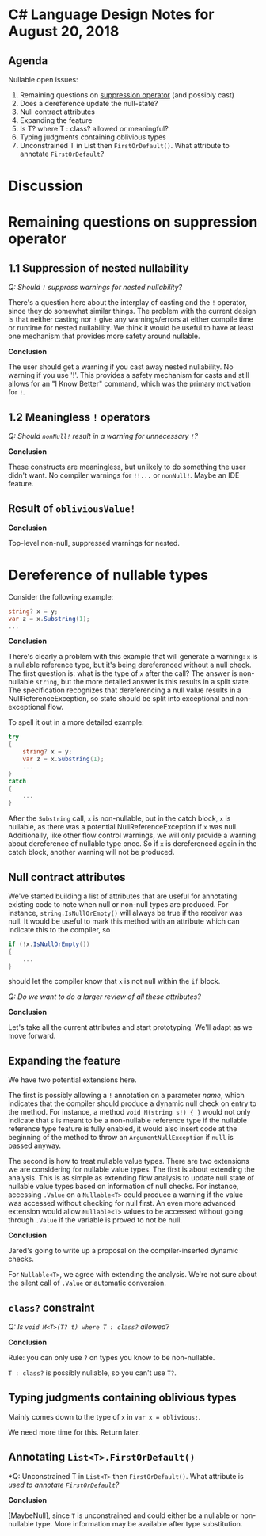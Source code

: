 # C# Language Design Notes for August 20, 2018

## Agenda

Nullable open issues:

1. Remaining questions on [suppression operator](https://na01.safelinks.protection.outlook.com/?url=https%3A%2F%2Fgithub.com%2Fdotnet%2Froslyn%2Fissues%2F28271&data=02%7C01%7C%7C6defe1e21ab54cce8d0008d606be5d23%7C72f988bf86f141af91ab2d7cd011db47%7C1%7C0%7C636703812006445395&sdata=DAdh5dev1mnr%2F5zxtvuJVcHP%2Bzewrzz4z9iuGkl%2BUHg%3D&reserved=0) (and possibly cast)
2. Does a dereference update the null-state?
3. Null contract attributes
4. Expanding the feature
5. Is T? where T : class? allowed or meaningful?
6. Typing judgments containing oblivious types
7. Unconstrained T in List<T> then `FirstOrDefault()`. What attribute to annotate `FirstOrDefault`?

# Discussion

# Remaining questions on suppression operator

## 1.1 Suppression of nested nullability

*Q: Should `!` suppress warnings for nested nullability?*

There's a question here about the interplay of casting and the `!` operator,
since they do somewhat similar things. The problem with the current design is
that neither casting nor `!` give any warnings/errors at either compile time
or runtime for nested nullability. We think it would be useful to have at
least one mechanism that provides more safety around nullable.

**Conclusion**

The user should get a warning if you cast away nested nullability. No warning
if you use '!'. This provides a safety mechanism for casts and still allows
for an "I Know Better" command, which was the primary motivation for `!`.

## 1.2 Meaningless `!` operators

*Q: Should `nonNull!` result in a warning for unnecessary `!`?*

**Conclusion**

These constructs are meaningless, but unlikely to do something the user
didn't want. No compiler warnings for `!!...` or `nonNull!`. Maybe an IDE
feature.

## Result of `obliviousValue!`

**Conclusion**

Top-level non-null, suppressed warnings for nested.

# Dereference of nullable types

Consider the following example:

```C#
string? x = y;
var z = x.Substring(1);
...
```

**Conclusion**

There's clearly a problem with this example that will generate a warning: `x`
is a nullable reference type, but it's being dereferenced without a null
check. The first question is: what is the type of `x` after the call? The
answer is non-nullable `string`, but the more detailed answer is this results
in a split state. The specification recognizes that dereferencing a null
value results in a NullReferenceException, so state should be split into
exceptional and non-exceptional flow.

To spell it out in a more detailed example:

```C#
try
{
    string? x = y;
    var z = x.Substring(1);
    ...
}
catch
{
    ...
}
```

After the `Substring` call, `x` is non-nullable, but in the catch block, `x`
is nullable, as there was a potential NullReferenceException if `x` was null.
Additionally, like other flow control warnings, we will only provide a warning
about dereference of nullable type once. So if `x` is dereferenced again in
the catch block, another warning will not be produced.

## Null contract attributes

We've started building a list of attributes that are useful for annotating
existing code to note when null or non-null types are produced. For instance,
`string.IsNullOrEmpty()` will always be true if the receiver was null. It would
be useful to mark this method with an attribute which can indicate this to the
compiler, so

```C#
if (!x.IsNullOrEmpty())
{
    ...
}
```

should let the compiler know that `x` is not null within the `if` block.

*Q: Do we want to do a larger review of all these attributes?*

**Conclusion**

Let's take all the current attributes and start prototyping. We'll adapt
as we move forward.

## Expanding the feature

We have two potential extensions here.

The first is possibly allowing a `!` annotation on a parameter *name*, which
indicates that the compiler should produce a dynamic null check on entry to
the method. For instance, a method `void M(string s!) { }` would not only
indicate that `s` is meant to be a non-nullable reference type if the
nullable reference type feature is fully enabled, it would also insert code
at the beginning of the method to throw an `ArgumentNullException` if `null`
is passed anyway.

The second is how to treat nullable value types. There are two extensions we
are considering for nullable value types. The first is about extending the
analysis. This is as simple as extending flow analysis to update null state
of nullable value types based on information of null checks. For instance,
accessing `.Value` on a `Nullable<T>` could produce a warning if the value
was accessed without checking for null first. An even more advanced extension
would allow `Nullable<T>` values to be accessed without going through `.Value`
if the variable is proved to not be null.

**Conclusion**

Jared's going to write up a proposal on the compiler-inserted dynamic checks.

For `Nullable<T>`, we agree with extending the analysis. We're not sure about
the silent call of `.Value` or automatic conversion.

## `class?` constraint

*Q: Is `void M<T>(T? t) where T : class?` allowed?*

**Conclusion**

Rule: you can only use `?` on types you know to be non-nullable.

`T : class?` is possibly nullable, so you can't use `T?`.

## Typing judgments containing oblivious types

Mainly comes down to the type of `x` in `var x = oblivious;`.

We need more time for this. Return later.

## Annotating `List<T>.FirstOrDefault()`

*Q: Unconstrained T in `List<T>` then `FirstOrDefault()`. What attribute is
*used to annotate `FirstOrDefault`?*

**Conclusion**

[MaybeNull], since `T` is unconstrained and could either be a nullable or
non-nullable type. More information may be available after type substitution.
